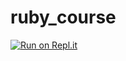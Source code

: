# ruby_course
[![Run on Repl.it](https://repl.it/badge/github/berkovichpavel/ruby_course)](https://repl.it/github/berkovichpavel/ruby_course)